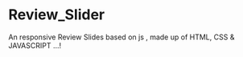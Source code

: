 # Review_Slider
An responsive Review Slides based on js , made up of HTML, CSS &amp; JAVASCRIPT ...!
